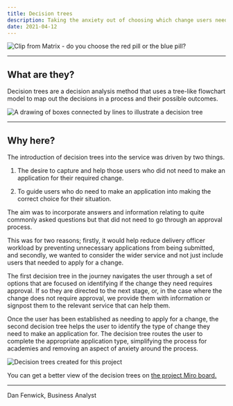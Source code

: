 ```yaml
---
title: Decision trees
description: Taking the anxiety out of choosing which change users need
date: 2021-04-12
---
```


<img src="https://sdd-make-changes-design-history.netlify.app/images/decision-time.gif" alt="Clip from Matrix - do you choose the red pill or the blue pill?"/>

---

## What are they?

Decision trees are a decision analysis method that uses a tree-like flowchart model to map out the decisions in a process and their possible outcomes.

<img src="https://sdd-make-changes-design-history.netlify.app/images/tree-diagram.svg" alt="A drawing of boxes connected by lines to illustrate a decision tree"/>

---

## Why here?

The introduction of decision trees into the service was driven by two things.

1. The desire to capture and help those users who did not need to make an application for their required change.

2. To guide users who do need to make an application into making the correct choice for their situation.

The aim was to incorporate answers and information relating to quite commonly asked questions but that did not need to go through an approval process.

This was for two reasons; firstly, it would help reduce delivery officer workload by preventing unnecessary applications from being submitted, and secondly, we wanted to consider the wider service and not just include users that needed to apply for a change.

The first decision tree in the journey navigates the user through a set of options that are focused on identifying if the change they need requires approval. If so they are directed to the next stage, or, in the case where the change does not require approval, we provide them with information or signpost them to the relevant service that can help them.

Once the user has been established as needing to apply for a change, the second decision tree helps the user to identify the type of change they need to make an application for. The decision tree routes the user to complete the appropriate application type, simplifying the process for academies and removing an aspect of anxiety around the process.

<img src="https://sdd-make-changes-design-history.netlify.app/images/decision-trees.png" alt="Decision trees created for this project"/>

You can get a better view of the decision trees on [the project Miro board.](https://miro.com/app/board/o9J_kh_ve8Q=/?moveToWidget=3074457357321738424&cot=14)

---

Dan Fenwick, Business Analyst